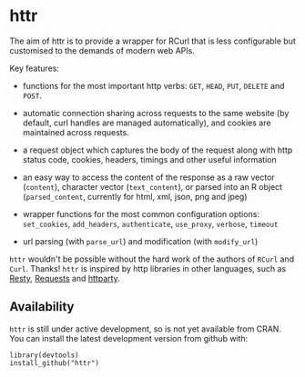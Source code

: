 # httr

The aim of httr is to provide a wrapper for RCurl that is less configurable but customised to the demands of modern web APIs. 

Key features:

* functions for the most important http verbs: `GET`, `HEAD`, `PUT`, `DELETE`
  and `POST`.

* automatic connection sharing across requests to the same website (by
  default, curl handles are managed automatically), and cookies are maintained
  across requests.

* a request object which captures the body of the request along with
  http status code, cookies, headers, timings and other useful information

* an easy way to access the content of the response as a raw vector
  (`content`), character vector (`text_content`), or parsed into an R object
  (`parsed_content`, currently for html, xml, json, png and jpeg)

* wrapper functions for the most common configuration options:
  `set_cookies`, `add_headers`, `authenticate`, `use_proxy`, `verbose`,
  `timeout`
  
* url parsing (with `parse_url`) and modification (with `modify_url`)

`httr` wouldn't be possible without the hard work of the authors of `RCurl` and `Curl`.  Thanks!  `httr` is inspired by http libraries in other languages, such as [Resty](http://beders.github.com/Resty/Resty/Examples.html), [Requests](http://docs.python-requests.org/en/v0.10.7/index.html) and [httparty](http://github.com/jnunemaker/httparty/tree/master).

## Availability

`httr` is still under active development, so is not yet available from CRAN.  You can install the latest development version from github with:

    library(devtools)
    install_github("httr")